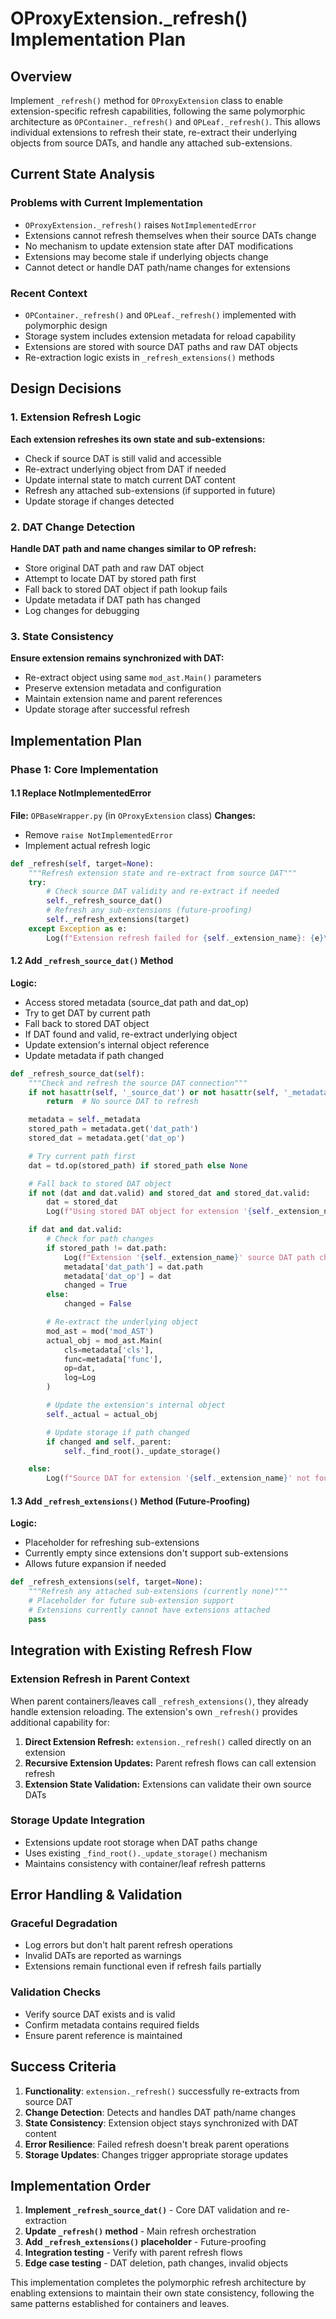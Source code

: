 # OProxyExtension._refresh() Implementation Plan

## Overview

Implement `_refresh()` method for `OProxyExtension` class to enable extension-specific refresh capabilities, following the same polymorphic architecture as `OPContainer._refresh()` and `OPLeaf._refresh()`. This allows individual extensions to refresh their state, re-extract their underlying objects from source DATs, and handle any attached sub-extensions.

## Current State Analysis

### Problems with Current Implementation
- `OProxyExtension._refresh()` raises `NotImplementedError`
- Extensions cannot refresh themselves when their source DATs change
- No mechanism to update extension state after DAT modifications
- Extensions may become stale if underlying objects change
- Cannot detect or handle DAT path/name changes for extensions

### Recent Context
- `OPContainer._refresh()` and `OPLeaf._refresh()` implemented with polymorphic design
- Storage system includes extension metadata for reload capability
- Extensions are stored with source DAT paths and raw DAT objects
- Re-extraction logic exists in `_refresh_extensions()` methods

## Design Decisions

### 1. Extension Refresh Logic
**Each extension refreshes its own state and sub-extensions:**

- Check if source DAT is still valid and accessible
- Re-extract underlying object from DAT if needed
- Update internal state to match current DAT content
- Refresh any attached sub-extensions (if supported in future)
- Update storage if changes detected

### 2. DAT Change Detection
**Handle DAT path and name changes similar to OP refresh:**

- Store original DAT path and raw DAT object
- Attempt to locate DAT by stored path first
- Fall back to stored DAT object if path lookup fails
- Update metadata if DAT path has changed
- Log changes for debugging

### 3. State Consistency
**Ensure extension remains synchronized with DAT:**

- Re-extract object using same `mod_ast.Main()` parameters
- Preserve extension metadata and configuration
- Maintain extension name and parent references
- Update storage after successful refresh

## Implementation Plan

### Phase 1: Core Implementation

#### 1.1 Replace NotImplementedError
**File:** `OPBaseWrapper.py` (in `OProxyExtension` class)
**Changes:**
- Remove `raise NotImplementedError`
- Implement actual refresh logic

```python
def _refresh(self, target=None):
    """Refresh extension state and re-extract from source DAT"""
    try:
        # Check source DAT validity and re-extract if needed
        self._refresh_source_dat()
        # Refresh any sub-extensions (future-proofing)
        self._refresh_extensions(target)
    except Exception as e:
        Log(f"Extension refresh failed for {self._extension_name}: {e}\n{traceback.format_exc()}", status='error', process='_refresh')
```

#### 1.2 Add `_refresh_source_dat()` Method
**Logic:**
- Access stored metadata (source_dat path and dat_op)
- Try to get DAT by current path
- Fall back to stored DAT object
- If DAT found and valid, re-extract underlying object
- Update extension's internal object reference
- Update metadata if path changed

```python
def _refresh_source_dat(self):
    """Check and refresh the source DAT connection"""
    if not hasattr(self, '_source_dat') or not hasattr(self, '_metadata'):
        return  # No source DAT to refresh

    metadata = self._metadata
    stored_path = metadata.get('dat_path')
    stored_dat = metadata.get('dat_op')

    # Try current path first
    dat = td.op(stored_path) if stored_path else None

    # Fall back to stored DAT object
    if not (dat and dat.valid) and stored_dat and stored_dat.valid:
        dat = stored_dat
        Log(f"Using stored DAT object for extension '{self._extension_name}' (path may have changed)", status='debug', process='_refresh')

    if dat and dat.valid:
        # Check for path changes
        if stored_path != dat.path:
            Log(f"Extension '{self._extension_name}' source DAT path changed from '{stored_path}' to '{dat.path}'", status='info', process='_refresh')
            metadata['dat_path'] = dat.path
            metadata['dat_op'] = dat
            changed = True
        else:
            changed = False

        # Re-extract the underlying object
        mod_ast = mod('mod_AST')
        actual_obj = mod_ast.Main(
            cls=metadata['cls'],
            func=metadata['func'],
            op=dat,
            log=Log
        )

        # Update the extension's internal object
        self._actual = actual_obj

        # Update storage if path changed
        if changed and self._parent:
            self._find_root()._update_storage()

    else:
        Log(f"Source DAT for extension '{self._extension_name}' not found or invalid", status='warning', process='_refresh')
```

#### 1.3 Add `_refresh_extensions()` Method (Future-Proofing)
**Logic:**
- Placeholder for refreshing sub-extensions
- Currently empty since extensions don't support sub-extensions
- Allows future expansion if needed

```python
def _refresh_extensions(self, target=None):
    """Refresh any attached sub-extensions (currently none)"""
    # Placeholder for future sub-extension support
    # Extensions currently cannot have extensions attached
    pass
```

## Integration with Existing Refresh Flow

### Extension Refresh in Parent Context
When parent containers/leaves call `_refresh_extensions()`, they already handle extension reloading. The extension's own `_refresh()` provides additional capability for:

1. **Direct Extension Refresh:** `extension._refresh()` called directly on an extension
2. **Recursive Extension Updates:** Parent refresh flows can call extension refresh
3. **Extension State Validation:** Extensions can validate their own source DATs

### Storage Update Integration
- Extensions update root storage when DAT paths change
- Uses existing `_find_root()._update_storage()` mechanism
- Maintains consistency with container/leaf refresh patterns

## Error Handling & Validation

### Graceful Degradation
- Log errors but don't halt parent refresh operations
- Invalid DATs are reported as warnings
- Extensions remain functional even if refresh fails partially

### Validation Checks
- Verify source DAT exists and is valid
- Confirm metadata contains required fields
- Ensure parent reference is maintained

## Success Criteria

1. **Functionality**: `extension._refresh()` successfully re-extracts from source DAT
2. **Change Detection**: Detects and handles DAT path/name changes
3. **State Consistency**: Extension object stays synchronized with DAT content
4. **Error Resilience**: Failed refresh doesn't break parent operations
5. **Storage Updates**: Changes trigger appropriate storage updates

## Implementation Order

1. **Implement `_refresh_source_dat()`** - Core DAT validation and re-extraction
2. **Update `_refresh()` method** - Main refresh orchestration
3. **Add `_refresh_extensions()` placeholder** - Future-proofing
4. **Integration testing** - Verify with parent refresh flows
5. **Edge case testing** - DAT deletion, path changes, invalid objects

This implementation completes the polymorphic refresh architecture by enabling extensions to maintain their own state consistency, following the same patterns established for containers and leaves.
